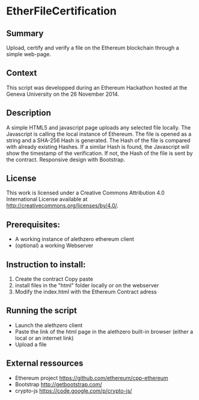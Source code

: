 # EtherFileCertification

## Summary

Upload, certify and verify a file on the Ethereum blockchain through a simple web-page.


## Context
This script was developped during an Ethereum Hackathon hosted at the Geneva University on the 26 November 2014.

## Description
A simple HTML5 and javascript page uploads any selected file locally. The Javascript is calling the local instance of Ethereum. The file is opened as a string and a SHA-256 Hash is generated. The Hash of the file is compared with already existing Hashes. If a similar Hash is found, the Javascript will show the timestamp of the verification. If not, the Hash of the file is sent by the contract. Responsive design with Bootstrap.

## License
This work is licensed under a Creative Commons Attribution 4.0 International License available at http://creativecommons.org/licenses/by/4.0/.

## Prerequisites:

- A working instance of alethzero ethereum client
- (optional) a working Webserver

## Instruction to install:

1. Create the contract
Copy paste 
2. install files in the "html" folder locally or on the webserver
3. Modify the index.html with the Ethereum Contract adress

## Running the script

- Launch the alethzero client
- Paste the link of the html page in the alethzero built-in browser (either a local or an internet link)
- Upload a file

## External ressources
- Ethereum project https://github.com/ethereum/cpp-ethereum
- Bootstrap http://getbootstrap.com/
- crypto-js https://code.google.com/p/crypto-js/

